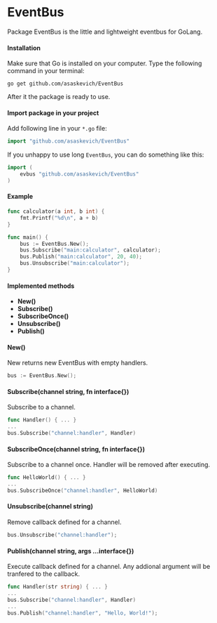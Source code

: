 EventBus
======
Package EventBus is the little and lightweight eventbus for GoLang.

#### Installation
Make sure that Go is installed on your computer.
Type the following command in your terminal:

	go get github.com/asaskevich/EventBus

After it the package is ready to use.

#### Import package in your project
Add following line in your `*.go` file:
```go
import "github.com/asaskevich/EventBus"
```
If you unhappy to use long `EventBus`, you can do something like this:
```go
import (
	evbus "github.com/asaskevich/EventBus"
)
```

#### Example
```go
func calculator(a int, b int) {
	fmt.Printf("%d\n", a + b)
}

func main() {
	bus := EventBus.New();
	bus.Subscribe("main:calculator", calculator);
	bus.Publish("main:calculator", 20, 40);
	bus.Unsubscribe("main:calculator");
}
```

#### Implemented methods
* **New()**
* **Subscribe()**
* **SubscribeOnce()**
* **Unsubscribe()**
* **Publish()**

#### New()
New returns new EventBus with empty handlers.
```go
bus := EventBus.New();
```

#### Subscribe(channel string, fn interface{})
Subscribe to a channel.
```go
func Handler() { ... }
...
bus.Subscribe("channel:handler", Handler)
```

#### SubscribeOnce(channel string, fn interface{})
Subscribe to a channel once. Handler will be removed after executing.
```go
func HelloWorld() { ... }
...
bus.SubscribeOnce("channel:handler", HelloWorld)
```

#### Unsubscribe(channel string)
Remove callback defined for a channel.
```go
bus.Unsubscribe("channel:handler");
```

#### Publish(channel string, args ...interface{})
Execute callback defined for a channel. Any addional argument will be tranfered to the callback.
```go
func Handler(str string) { ... }
...
bus.Subscribe("channel:handler", Handler)
...
bus.Publish("channel:handler", "Hello, World!");
```

